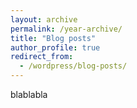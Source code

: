 ```yaml
---
layout: archive
permalink: /year-archive/
title: "Blog posts"
author_profile: true
redirect_from:
  - /wordpress/blog-posts/
---
```


blablabla
